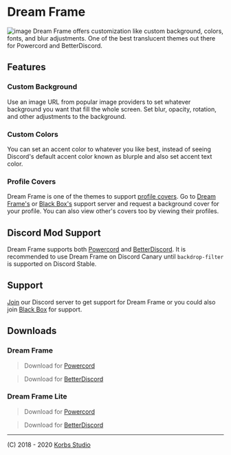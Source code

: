 # Dream Frame
![image](https://imgur.com/riOTDQT.jpg)
Dream Frame offers customization like custom background, colors, fonts, and blur adjustments. One of the best translucent themes out there for Powercord and BetterDiscord.

## Features
 ### Custom Background
 Use an image URL from popular image providers to set whatever background you want that fill the whole screen. Set blur, opacity, rotation, and other adjustments to the background. 
 ### Custom Colors
 You can set an accent color to whatever you like best, instead of seeing Discord's default accent color known as blurple and also set accent text color.
 ### Profile Covers
 Dream Frame is one of the themes to support [profile covers](https://github.com/Discord-Custom-Covers/usrbg). Go to [Dream Frame's](https://discord.gg/Grya2sa) or [Black Box's](https://discord.gg/TeRQEPb) support server and request a background cover for your profile. You can also view other's covers too by viewing their profiles.

## Discord Mod Support
Dream Frame supports both [Powercord](https://Powercord.dev) and [BetterDiscord]().
It is recommended to use Dream Frame on Discord Canary until `backdrop-filter` is supported on Discord Stable.

## Support
[Join](https://discord.gg/Grya2sa) our Discord server to get support for Dream Frame or you could also join [Black Box](https://discord.gg/TeRQEPb) for support.

## Downloads
### Dream Frame
 > Download for [Powercord](https://github.com/dream-frame/Dream-Frame/raw/master/Downloads/Powercord/Dream%20frame.zip)
 
 > Download for [BetterDiscord](https://github.com/dream-frame/Dream-Frame/blob/master/Downloads/BetterDiscord/DreamFrame.theme.css)
 
### Dream Frame Lite
> Download for [Powercord](https://github.com/dream-frame/Dream-Frame-Lite/raw/master/Downloads/Powercord/Dream%20Frame%20Lite.zip)

> Download for [BetterDiscord](https://github.com/dream-frame/Dream-Frame-Lite/blob/master/Downloads/BetterDiscord/DreamFrameLite.theme.css)

___
(C) 2018 - 2020 [Korbs Studio](https://KorbsStudio.com)
